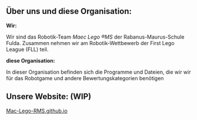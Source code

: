 ## Über uns und diese Organisation:

**Wir:**

Wir sind das Robotik-Team _Maec Lego ®MS_ der Rabanus-Maurus-Schule Fulda. 
Zusammen nehmen wir am Robotik-Wettbewerb der First Lego League (FLL) teil.

**diese Organisation:**

In dieser Organisation befinden sich die Programme und Dateien, die wir wir für das Robotgame und andere Bewertungskategorien benötigen

## Unsere Website: (WIP)
[Mac-Lego-RMS.github.io](https://mac-lego-rms.github.io/)
